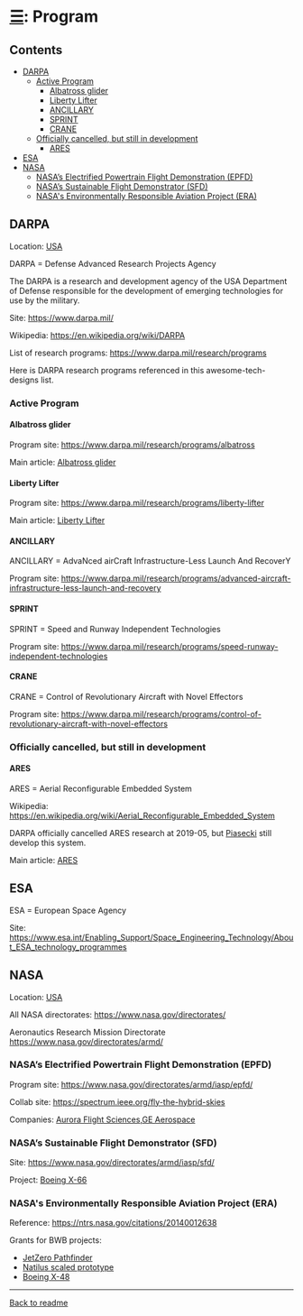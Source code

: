 [&#9776;](readme.md#index): Program
===================================



## Contents

<!-- TOC -->
- [DARPA](#darpa)
  - [Active Program](#active-program)
    - [Albatross glider](#albatross-glider)
    - [Liberty Lifter](#liberty-lifter)
    - [ANCILLARY](#ancillary)
    - [SPRINT](#sprint)
    - [CRANE](#crane)
  - [Officially cancelled, but still in development](#officially-cancelled-but-still-in-development)
    - [ARES](#ares)
- [ESA](#esa)
- [NASA](#nasa)
  - [NASA’s Electrified Powertrain Flight Demonstration (EPFD)](#nasas-electrified-powertrain-flight-demonstration-epfd)
  - [NASA’s Sustainable Flight Demonstrator (SFD)](#nasas-sustainable-flight-demonstrator-sfd)
  - [NASA's Environmentally Responsible Aviation Project (ERA)](#nasas-environmentally-responsible-aviation-project-era)
<!-- TOC -->



## DARPA

Location: [USA](ProjectByCountry.md#usa)

DARPA = Defense Advanced Research Projects Agency

The DARPA is a research and development agency of the USA Department of Defense responsible for the development of emerging technologies for use by the military.

Site: https://www.darpa.mil/

Wikipedia: <https://en.wikipedia.org/wiki/DARPA>

List of research programs: <https://www.darpa.mil/research/programs>

Here is DARPA research programs referenced in this awesome-tech-designs list.



### Active Program



#### Albatross glider

Program site: <https://www.darpa.mil/research/programs/albatross>

Main article: [Albatross glider](Glider.md#albatross-glider)



#### Liberty Lifter

Program site: <https://www.darpa.mil/research/programs/liberty-lifter>

Main article: [Liberty Lifter](WIG.md#liberty-lifter)



#### ANCILLARY

ANCILLARY = AdvaNced airCraft Infrastructure-Less Launch And RecoverY

Program site: <https://www.darpa.mil/research/programs/advanced-aircraft-infrastructure-less-launch-and-recovery>



#### SPRINT

SPRINT = Speed and Runway Independent Technologies

Program site: <https://www.darpa.mil/research/programs/speed-runway-independent-technologies>



#### CRANE

CRANE = Control of Revolutionary Aircraft with Novel Effectors

Program site: <https://www.darpa.mil/research/programs/control-of-revolutionary-aircraft-with-novel-effectors>



### Officially cancelled, but still in development



#### ARES

ARES = Aerial Reconfigurable Embedded System

Wikipedia: <https://en.wikipedia.org/wiki/Aerial_Reconfigurable_Embedded_System>

DARPA officially cancelled ARES research at 2019-05, but [Piasecki](Company.md#piasecki) still develop this system.

Main article: [ARES](UAV.VTOL.md#ares)



## ESA

ESA = European Space Agency

Site: <https://www.esa.int/Enabling_Support/Space_Engineering_Technology/About_ESA_technology_programmes>



## NASA

Location: [USA](ProjectByCountry.md#usa)

All NASA directorates: <https://www.nasa.gov/directorates/>

Aeronautics Research Mission Directorate <https://www.nasa.gov/directorates/armd/>



### NASA’s Electrified Powertrain Flight Demonstration (EPFD)

Program site: <https://www.nasa.gov/directorates/armd/iasp/epfd/>

Collab site: <https://spectrum.ieee.org/fly-the-hybrid-skies>

Companies: [Aurora Flight Sciences](Company.md#aurora-flight-sciences),[GE Aerospace](Company.md#ge-aerospace)



### NASA’s Sustainable Flight Demonstrator (SFD)

Site: <https://www.nasa.gov/directorates/armd/iasp/sfd/>

Project: [Boeing X-66](Airplane.Other.md#boeing-x-66)


### NASA's Environmentally Responsible Aviation Project (ERA)

Reference: https://ntrs.nasa.gov/citations/20140012638

Grants for BWB projects:
- [JetZero Pathfinder](Airplane.BlendedWingBody.md#jetzero-pathfinder)
- [Natilus scaled prototype](Airplane.BlendedWingBody.md#natilus-scaled-prototype)
- [Boeing X-48](Airplane.BlendedWingBody.md#boeing-x-48)



---
[Back to readme](readme.md)